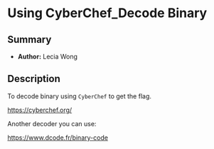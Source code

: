 # Using CyberChef_Decode Binary

## Summary
- **Author:** Lecia Wong

## Description
To decode binary using `CyberChef` to get the flag. 

https://cyberchef.org/

Another decoder you can use:

https://www.dcode.fr/binary-code
